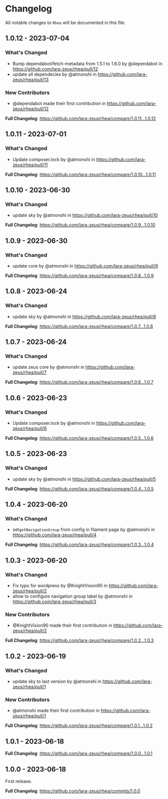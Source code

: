 # Changelog

All notable changes to `Rhea` will be documented in this file

## 1.0.12 - 2023-07-04

### What's Changed

- Bump dependabot/fetch-metadata from 1.5.1 to 1.6.0 by @dependabot in https://github.com/lara-zeus/rhea/pull/12
- update all dependecies by @atmonshi in https://github.com/lara-zeus/rhea/pull/13

### New Contributors

- @dependabot made their first contribution in https://github.com/lara-zeus/rhea/pull/12

**Full Changelog**: https://github.com/lara-zeus/rhea/compare/1.0.11...1.0.12

## 1.0.11 - 2023-07-01

### What's Changed

- Update composer.lock by @atmonshi in https://github.com/lara-zeus/rhea/pull/11

**Full Changelog**: https://github.com/lara-zeus/rhea/compare/1.0.10...1.0.11

## 1.0.10 - 2023-06-30

### What's Changed

- update sky by @atmonshi in https://github.com/lara-zeus/rhea/pull/10

**Full Changelog**: https://github.com/lara-zeus/rhea/compare/1.0.9...1.0.10

## 1.0.9 - 2023-06-30

### What's Changed

- update core by @atmonshi in https://github.com/lara-zeus/rhea/pull/9

**Full Changelog**: https://github.com/lara-zeus/rhea/compare/1.0.8...1.0.9

## 1.0.8 - 2023-06-24

### What's Changed

- update sky by @atmonshi in https://github.com/lara-zeus/rhea/pull/8

**Full Changelog**: https://github.com/lara-zeus/rhea/compare/1.0.7...1.0.8

## 1.0.7 - 2023-06-24

### What's Changed

- update zeus core by @atmonshi in https://github.com/lara-zeus/rhea/pull/7

**Full Changelog**: https://github.com/lara-zeus/rhea/compare/1.0.6...1.0.7

## 1.0.6 - 2023-06-23

### What's Changed

- Update composer.lock by @atmonshi in https://github.com/lara-zeus/rhea/pull/6

**Full Changelog**: https://github.com/lara-zeus/rhea/compare/1.0.5...1.0.6

## 1.0.5 - 2023-06-23

### What's Changed

- update sky by @atmonshi in https://github.com/lara-zeus/rhea/pull/5

**Full Changelog**: https://github.com/lara-zeus/rhea/compare/1.0.4...1.0.5

## 1.0.4 - 2023-06-20

### What's Changed

- set`getNavigationGroup` from config in filament page by @atmonshi in https://github.com/lara-zeus/rhea/pull/4

**Full Changelog**: https://github.com/lara-zeus/rhea/compare/1.0.3...1.0.4

## 1.0.3 - 2023-06-20

### What's Changed

- Fix typo for wordpress by @KnightVision90 in https://github.com/lara-zeus/rhea/pull/2
- allow to configure navigation group label by @atmonshi in https://github.com/lara-zeus/rhea/pull/3

### New Contributors

- @KnightVision90 made their first contribution in https://github.com/lara-zeus/rhea/pull/2

**Full Changelog**: https://github.com/lara-zeus/rhea/compare/1.0.2...1.0.3

## 1.0.2 - 2023-06-19

### What's Changed

- update sky to last version by @atmonshi in https://github.com/lara-zeus/rhea/pull/1

### New Contributors

- @atmonshi made their first contribution in https://github.com/lara-zeus/rhea/pull/1

**Full Changelog**: https://github.com/lara-zeus/rhea/compare/1.0.1...1.0.2

## 1.0.1 - 2023-06-18

**Full Changelog**: https://github.com/lara-zeus/rhea/compare/1.0.0...1.0.1

## 1.0.0 - 2023-06-18

First release.

**Full Changelog**: https://github.com/lara-zeus/rhea/commits/1.0.0
